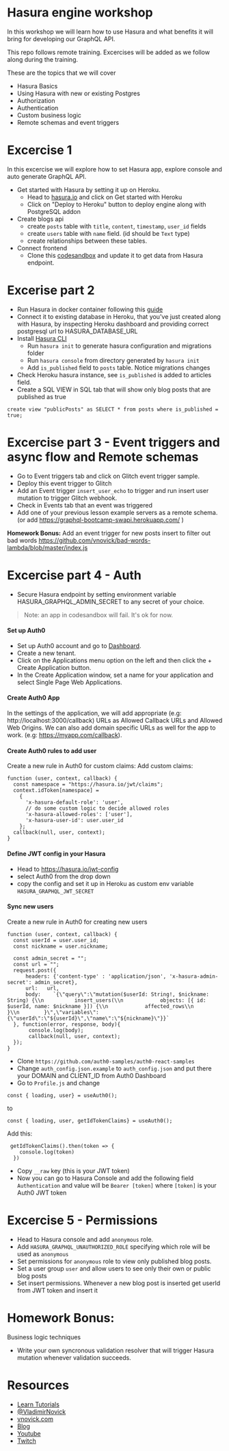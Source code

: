 # Hasura engine workshop

In this workshop we will learn how to use Hasura and what benefits it will bring for developing our GraphQL API.

This repo follows remote training. Excercises will be added as we follow along during the training. 

These are the topics that we will cover
- Hasura Basics
- Using Hasura with new or existing Postgres
- Authorization
- Authentication
- Custom business logic
- Remote schemas and event triggers

# Excercise 1

In this excercise we will explore how to set Hasura app, explore console and auto generate GraphQL API. 

- Get started with Hasura by setting it up on Heroku. 
  - Head to [hasura.io](https://hasura.io) and click on Get started with Heroku
  - Click on "Deploy to Heroku" button to deploy engine along with PostgreSQL addon
- Create blogs api
  - create `posts` table with `title`, `content`, `timestamp`, `user_id` fields
  - create `users` table with `name` field. (id should be `Text` type)
  - create relationships between these tables. 
- Connect frontend
  - Clone this [codesandbox](https://codesandbox.io/s/hasura-workshop-excercise3-5bo4g) and update it to get data from Hasura endpoint. 

# Excerise part 2

- Run Hasura in docker container following this [guide](https://hasura.io/docs/1.0/graphql/manual/deployment/docker/index.html)
- Connect it to existing database in Heroku, that you've just created along with Hasura, 
by inspecting Heroku dashboard and providing correct postgresql url to HASURA_DATABASE_URL
- Install [Hasura CLI](https://hasura.io/docs/1.0/graphql/manual/hasura-cli/hasura.html#hasura)
  - Run `hasura init` to generate hasura configuration and migrations folder
  - Run `hasura console` from directory generated by `hasura init`
  - Add `is_published` field to `posts` table. Notice migrations changes
- Check Heroku hasura instance, see `is_published` is added to articles field. 
- Create a SQL VIEW in SQL tab that will show only blog posts that are published as true
```
create view "publicPosts" as SELECT * from posts where is_published = true;
```

# Excercise part 3 - Event triggers and async flow and Remote schemas

- Go to Event triggers tab and click on Glitch event trigger sample. 
- Deploy this event trigger to Glitch
- Add an Event trigger `insert_user_echo` to trigger and run insert user mutation to trigger Glitch webhook.
- Check in Events tab that an event was triggered
- Add one of your previous lesson example servers as a remote schema. (or add https://graphql-bootcamp-swapi.herokuapp.com/
)

**Homework Bonus:** Add an event trigger for new posts insert to filter out bad words https://github.com/vnovick/bad-words-lambda/blob/master/index.js

# Excercise part 4 - Auth
- Secure Hasura endpoint by setting environment variable HASURA_GRAPHQL_ADMIN_SECRET to any secret of your choice. 
> Note: an app in codesandbox will fail. It's ok for now.

#### Set up Auth0
- Set up Auth0 account and go to [Dashboard](https://manage.auth0.com/).
- Create a new tenant.
- Click on the Applications menu option on the left and then click the + Create Application button.
- In the Create Application window, set a name for your application and select Single Page Web Applications. 

#### Create Auth0 App

In the settings of the application, we will add appropriate (e.g: http://localhost:3000/callback) URLs as Allowed Callback URLs and Allowed Web Origins. We can also add domain specific URLs as well for the app to work. (e.g: https://myapp.com/callback).

#### Create Auth0 rules to add user

Create a new rule in Auth0 for custom claims:
Add custom claims: 
```
function (user, context, callback) {
  const namespace = "https://hasura.io/jwt/claims";
  context.idToken[namespace] = 
    { 
      'x-hasura-default-role': 'user',
      // do some custom logic to decide allowed roles
      'x-hasura-allowed-roles': ['user'],
      'x-hasura-user-id': user.user_id
    };
  callback(null, user, context);
}
```

#### Define JWT config in your Hasura
- Head to 
https://hasura.io/jwt-config
- select Auth0 from the drop down
- copy the config and set it up in Heroku as custom env variable `HASURA_GRAPHQL_JWT_SECRET`

#### Sync new users
Create a new rule in Auth0 for creating new users

```
function (user, context, callback) {
  const userId = user.user_id;
  const nickname = user.nickname;
  
  const admin_secret = "";
  const url = "";
  request.post({
      headers: {'content-type' : 'application/json', 'x-hasura-admin-secret': admin_secret},
      url:   url,
      body:    `{\"query\":\"mutation($userId: String!, $nickname: String) {\\n          insert_users(\\n            objects: [{ id: $userId, name: $nickname }]) {\\n            affected_rows\\n          }\\n        }\",\"variables\":{\"userId\":\"${userId}\",\"name\":\"${nickname}\"}}`
  }, function(error, response, body){
       console.log(body);
       callback(null, user, context);
  });
}
```

- Clone `https://github.com/auth0-samples/auth0-react-samples`
- Change `auth_config.json.example` to `auth_config.json` and put there your DOMAIN and CLIENT_ID from Auth0 Dashboard
- Go to `Profile.js` and change 

```
const { loading, user} = useAuth0();
```
to 

```
const { loading, user, getIdTokenClaims} = useAuth0();
```

Add this:

```
 getIdTokenClaims().then(token => {
    console.log(token)
  })
```
- Copy `__raw` key (this is your JWT token)
- Now you can go to Hasura Console and add the following field
`Authentication` and value will be `Bearer [token]` where `[token]` is your Auth0 JWT token



# Excercise 5 - Permissions

- Head to Hasura console and add `anonymous` role.
- Add `HASURA_GRAPHQL_UNAUTHORIZED_ROLE` specifying which role will be used as `anonymous`
- Set permissions for `anonymous` role to view only published blog posts.
- Set a user group `user` and allow users to see only their own or public blog posts
- Set insert permissions. Whenever a new blog post is inserted get userId from JWT token and insert it


# Homework Bonus:
Business logic techniques
- Write your own syncronous validation resolver that will trigger Hasura mutation whenever validation succeeds.


# Resources

- [Learn Tutorials](learn.hasura.io)
- [@VladimirNovick](https://twitter.com/VladimirNovick)
- [vnovick.com](https://vnovick.com)
- [Blog](https://dev.to/vladimirnovick)
- [Youtube](https://youtube.com/c/vladimirnovickdev)
- [Twitch](https://twitch.tv/vnovick)




